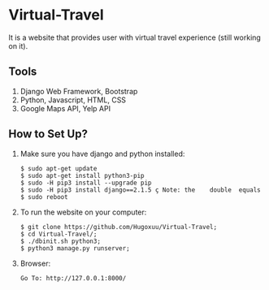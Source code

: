 # Virtual-Travel
It is a website that provides user with virtual travel experience (still working on it).

## Tools
1. Django Web Framework, Bootstrap
2. Python, Javascript, HTML, CSS
3. Google Maps API, Yelp API

## How to Set Up?
1. Make sure you have django and python installed:
    ```
    $ sudo apt-get update
    $ sudo apt-get install python3-pip
    $ sudo -H pip3 install --upgrade pip
    $ sudo -H pip3 install django==2.1.5 ç Note: the	double	equals
    $ sudo reboot
    ```
2. To run the website on your computer:
    ```
    $ git clone https://github.com/Hugoxuu/Virtual-Travel;
    $ cd Virtual-Travel/;
    $ ./dbinit.sh python3;
    $ python3 manage.py runserver;
    ```
3. Browser:
    ```
    Go To: http://127.0.0.1:8000/
    ```
